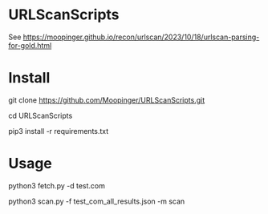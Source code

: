 # URLScanScripts
See https://moopinger.github.io/recon/urlscan/2023/10/18/urlscan-parsing-for-gold.html

# Install
git clone https://github.com/Moopinger/URLScanScripts.git

cd URLScanScripts

pip3 install -r requirements.txt

# Usage
python3 fetch.py -d test.com

python3 scan.py -f test_com_all_results.json -m scan
